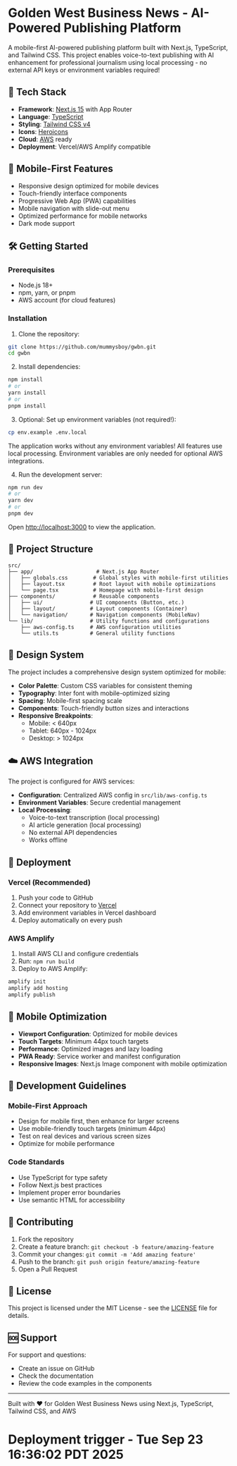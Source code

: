 # Golden West Business News - AI-Powered Publishing Platform

A mobile-first AI-powered publishing platform built with Next.js, TypeScript, and Tailwind CSS. This project enables voice-to-text publishing with AI enhancement for professional journalism using local processing - no external API keys or environment variables required!

## 🚀 Tech Stack

- **Framework**: [Next.js 15](https://nextjs.org/) with App Router
- **Language**: [TypeScript](https://www.typescriptlang.org/)
- **Styling**: [Tailwind CSS v4](https://tailwindcss.com/)
- **Icons**: [Heroicons](https://heroicons.com/)
- **Cloud**: [AWS](https://aws.amazon.com/) ready
- **Deployment**: Vercel/AWS Amplify compatible

## 📱 Mobile-First Features

- Responsive design optimized for mobile devices
- Touch-friendly interface components
- Progressive Web App (PWA) capabilities
- Mobile navigation with slide-out menu
- Optimized performance for mobile networks
- Dark mode support

## 🛠️ Getting Started

### Prerequisites

- Node.js 18+ 
- npm, yarn, or pnpm
- AWS account (for cloud features)

### Installation

1. Clone the repository:
```bash
git clone https://github.com/mummysboy/gwbn.git
cd gwbn
```

2. Install dependencies:
```bash
npm install
# or
yarn install
# or
pnpm install
```

3. Optional: Set up environment variables (not required!):
```bash
cp env.example .env.local
```

The application works without any environment variables! All features use local processing.
Environment variables are only needed for optional AWS integrations.

4. Run the development server:
```bash
npm run dev
# or
yarn dev
# or
pnpm dev
```

Open [http://localhost:3000](http://localhost:3000) to view the application.

## 📁 Project Structure

```
src/
├── app/                    # Next.js App Router
│   ├── globals.css        # Global styles with mobile-first utilities
│   ├── layout.tsx         # Root layout with mobile optimizations
│   └── page.tsx           # Homepage with mobile-first design
├── components/            # Reusable components
│   ├── ui/               # UI components (Button, etc.)
│   ├── layout/           # Layout components (Container)
│   └── navigation/       # Navigation components (MobileNav)
└── lib/                  # Utility functions and configurations
    ├── aws-config.ts     # AWS configuration utilities
    └── utils.ts          # General utility functions
```

## 🎨 Design System

The project includes a comprehensive design system optimized for mobile:

- **Color Palette**: Custom CSS variables for consistent theming
- **Typography**: Inter font with mobile-optimized sizing
- **Spacing**: Mobile-first spacing scale
- **Components**: Touch-friendly button sizes and interactions
- **Responsive Breakpoints**: 
  - Mobile: < 640px
  - Tablet: 640px - 1024px
  - Desktop: > 1024px

## ☁️ AWS Integration

The project is configured for AWS services:

- **Configuration**: Centralized AWS config in `src/lib/aws-config.ts`
- **Environment Variables**: Secure credential management
- **Local Processing**: 
  - Voice-to-text transcription (local processing)
  - AI article generation (local processing)
  - No external API dependencies
  - Works offline

## 🚀 Deployment

### Vercel (Recommended)

1. Push your code to GitHub
2. Connect your repository to [Vercel](https://vercel.com)
3. Add environment variables in Vercel dashboard
4. Deploy automatically on every push

### AWS Amplify

1. Install AWS CLI and configure credentials
2. Run: `npm run build`
3. Deploy to AWS Amplify:
```bash
amplify init
amplify add hosting
amplify publish
```

## 📱 Mobile Optimization

- **Viewport Configuration**: Optimized for mobile devices
- **Touch Targets**: Minimum 44px touch targets
- **Performance**: Optimized images and lazy loading
- **PWA Ready**: Service worker and manifest configuration
- **Responsive Images**: Next.js Image component with mobile optimization

## 🎯 Development Guidelines

### Mobile-First Approach
- Design for mobile first, then enhance for larger screens
- Use mobile-friendly touch targets (minimum 44px)
- Test on real devices and various screen sizes
- Optimize for mobile performance

### Code Standards
- Use TypeScript for type safety
- Follow Next.js best practices
- Implement proper error boundaries
- Use semantic HTML for accessibility

## 🤝 Contributing

1. Fork the repository
2. Create a feature branch: `git checkout -b feature/amazing-feature`
3. Commit your changes: `git commit -m 'Add amazing feature'`
4. Push to the branch: `git push origin feature/amazing-feature`
5. Open a Pull Request

## 📄 License

This project is licensed under the MIT License - see the [LICENSE](LICENSE) file for details.

## 🆘 Support

For support and questions:
- Create an issue on GitHub
- Check the documentation
- Review the code examples in the components

---

Built with ❤️ for Golden West Business News using Next.js, TypeScript, Tailwind CSS, and AWS
# Deployment trigger - Tue Sep 23 16:36:02 PDT 2025
